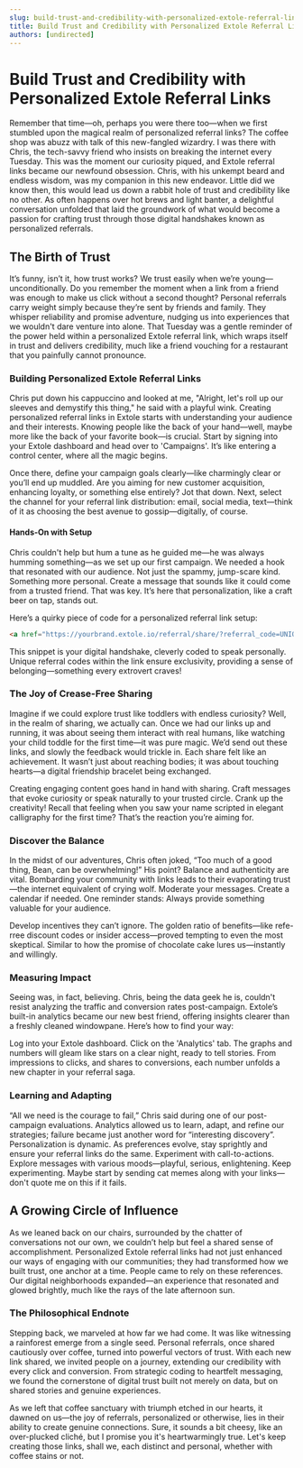 ```yaml
---
slug: build-trust-and-credibility-with-personalized-extole-referral-links
title: Build Trust and Credibility with Personalized Extole Referral Links
authors: [undirected]
---
```



# Build Trust and Credibility with Personalized Extole Referral Links

Remember that time—oh, perhaps you were there too—when we first stumbled upon the magical realm of personalized referral links? The coffee shop was abuzz with talk of this new-fangled wizardry. I was there with Chris, the tech-savvy friend who insists on breaking the internet every Tuesday. This was the moment our curiosity piqued, and Extole referral links became our newfound obsession. Chris, with his unkempt beard and endless wisdom, was my companion in this new endeavor. Little did we know then, this would lead us down a rabbit hole of trust and credibility like no other. As often happens over hot brews and light banter, a delightful conversation unfolded that laid the groundwork of what would become a passion for crafting trust through those digital handshakes known as personalized referrals.

## The Birth of Trust

It’s funny, isn’t it, how trust works? We trust easily when we’re young—unconditionally. Do you remember the moment when a link from a friend was enough to make us click without a second thought? Personal referrals carry weight simply because they’re sent by friends and family. They whisper reliability and promise adventure, nudging us into experiences that we wouldn't dare venture into alone. That Tuesday was a gentle reminder of the power held within a personalized Extole referral link, which wraps itself in trust and delivers credibility, much like a friend vouching for a restaurant that you painfully cannot pronounce.

### Building Personalized Extole Referral Links

Chris put down his cappuccino and looked at me, "Alright, let's roll up our sleeves and demystify this thing," he said with a playful wink. Creating personalized referral links in Extole starts with understanding your audience and their interests. Knowing people like the back of your hand—well, maybe more like the back of your favorite book—is crucial. Start by signing into your Extole dashboard and head over to 'Campaigns'. It’s like entering a control center, where all the magic begins.

Once there, define your campaign goals clearly—like charmingly clear or you’ll end up muddled. Are you aiming for new customer acquisition, enhancing loyalty, or something else entirely? Jot that down. Next, select the channel for your referral link distribution: email, social media, text—think of it as choosing the best avenue to gossip—digitally, of course.

#### Hands-On with Setup

Chris couldn't help but hum a tune as he guided me—he was always humming something—as we set up our first campaign. We needed a hook that resonated with our audience. Not just the spammy, jump-scare kind. Something more personal. Create a message that sounds like it could come from a trusted friend. That was key. It’s here that personalization, like a craft beer on tap, stands out. 

Here’s a quirky piece of code for a personalized referral link setup:

```html
<a href="https://yourbrand.extole.io/referral/share/?referral_code=UNIQUECODE123&utm_source=EMAIL&utm_medium=SOCIAL&utm_campaign=YOURCAMPAIGN">Share this wonderful magic!</a>
```

This snippet is your digital handshake, cleverly coded to speak personally. Unique referral codes within the link ensure exclusivity, providing a sense of belonging—something every extrovert craves! 

### The Joy of Crease-Free Sharing

Imagine if we could explore trust like toddlers with endless curiosity? Well, in the realm of sharing, we actually can. Once we had our links up and running, it was about seeing them interact with real humans, like watching your child toddle for the first time—it was pure magic. We’d send out these links, and slowly the feedback would trickle in. Each share felt like an achievement. It wasn’t just about reaching bodies; it was about touching hearts—a digital friendship bracelet being exchanged.

Creating engaging content goes hand in hand with sharing. Craft messages that evoke curiosity or speak naturally to your trusted circle. Crank up the creativity! Recall that feeling when you saw your name scripted in elegant calligraphy for the first time? That’s the reaction you’re aiming for.

### Discover the Balance

In the midst of our adventures, Chris often joked, “Too much of a good thing, Bean, can be overwhelming!” His point? Balance and authenticity are vital. Bombarding your community with links leads to their evaporating trust—the internet equivalent of crying wolf. Moderate your messages. Create a calendar if needed. One reminder stands: Always provide something valuable for your audience. 

Develop incentives they can’t ignore. The golden ratio of benefits—like refe-rree discount codes or insider access—proved tempting to even the most skeptical. Similar to how the promise of chocolate cake lures us—instantly and willingly.

### Measuring Impact

Seeing was, in fact, believing. Chris, being the data geek he is, couldn't resist analyzing the traffic and conversion rates post-campaign. Extole’s built-in analytics became our new best friend, offering insights clearer than a freshly cleaned windowpane. Here’s how to find your way:

Log into your Extole dashboard. Click on the 'Analytics' tab. The graphs and numbers will gleam like stars on a clear night, ready to tell stories. From impressions to clicks, and shares to conversions, each number unfolds a new chapter in your referral saga.

### Learning and Adapting

“All we need is the courage to fail,” Chris said during one of our post-campaign evaluations. Analytics allowed us to learn, adapt, and refine our strategies; failure became just another word for “interesting discovery”. Personalization is dynamic. As preferences evolve, stay sprightly and ensure your referral links do the same. Experiment with call-to-actions. Explore messages with various moods—playful, serious, enlightening. Keep experimenting. Maybe start by sending cat memes along with your links—don't quote me on this if it fails.

## A Growing Circle of Influence

As we leaned back on our chairs, surrounded by the chatter of conversations not our own, we couldn’t help but feel a shared sense of accomplishment. Personalized Extole referral links had not just enhanced our ways of engaging with our communities; they had transformed how we built trust, one anchor at a time. People came to rely on these references. Our digital neighborhoods expanded—an experience that resonated and glowed brightly, much like the rays of the late afternoon sun.

### The Philosophical Endnote

Stepping back, we marveled at how far we had come. It was like witnessing a rainforest emerge from a single seed. Personal referrals, once shared cautiously over coffee, turned into powerful vectors of trust. With each new link shared, we invited people on a journey, extending our credibility with every click and conversion. From strategic coding to heartfelt messaging, we found the cornerstone of digital trust built not merely on data, but on shared stories and genuine experiences.

As we left that coffee sanctuary with triumph etched in our hearts, it dawned on us—the joy of referrals, personalized or otherwise, lies in their ability to create genuine connections. Sure, it sounds a bit cheesy, like an over-plucked cliché, but I promise you it's heartwarmingly true. Let's keep creating those links, shall we, each distinct and personal, whether with coffee stains or not.